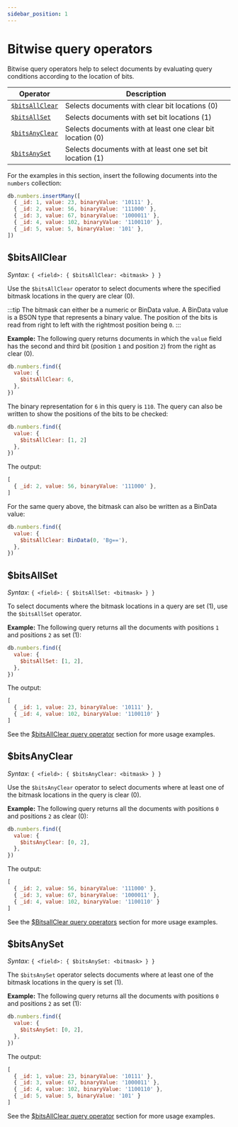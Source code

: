 ```yaml
---
sidebar_position: 1
---
```


# Bitwise query operators

Bitwise query operators help to select documents by evaluating query conditions according to the location of bits.

| Operator                         | Description                                                |
| -------------------------------- | ---------------------------------------------------------- |
| [`$bitsAllClear`](#bitsallclear) | Selects documents with clear bit locations (0)             |
| [`$bitsAllSet`](#bitsallset)     | Selects documents with set bit locations (1)               |
| [`$bitsAnyClear`](#bitsanyclear) | Selects documents with at least one clear bit location (0) |
| [`$bitsAnySet`](#bitsanyset)     | Selects documents with at least one set bit location (1)   |

For the examples in this section, insert the following documents into the `numbers` collection:

```js
db.numbers.insertMany([
  { _id: 1, value: 23, binaryValue: '10111' },
  { _id: 2, value: 56, binaryValue: '111000' },
  { _id: 3, value: 67, binaryValue: '1000011' },
  { _id: 4, value: 102, binaryValue: '1100110' },
  { _id: 5, value: 5, binaryValue: '101' },
])
```

## $bitsAllClear

*Syntax*: `{ <field>: { $bitsAllClear: <bitmask> } }`

Use the `$bitsAllClear` operator to select documents where the specified bitmask locations in the query are clear (0).

:::tip
The bitmask can either be a numeric or BinData value.
A BinData value is a BSON type that represents a binary value.
The position of the bits is read from right to left with the rightmost position being `0`.
:::

**Example:** The following query returns documents in which the `value` field has the second and third bit (position `1` and position `2`) from the right as clear (0).

```js
db.numbers.find({
  value: {
    $bitsAllClear: 6,
  },
})
```

The binary representation for `6` in this query is `110`.
The query can also be written to show the positions of the bits to be checked:

```js
db.numbers.find({
  value: {
    $bitsAllClear: [1, 2]
  },
})
```

The output:

```js
[
  { _id: 2, value: 56, binaryValue: '111000' },
]
```

For the same query above, the bitmask can also be written as a BinData value:

```js
db.numbers.find({
  value: {
    $bitsAllClear: BinData(0, 'Bg=='),
  },
})
```

## $bitsAllSet

*Syntax*: `{ <field>: { $bitsAllSet: <bitmask> } }`

To select documents where the bitmask locations in a query are set (1), use the `$bitsAllSet` operator.

**Example:** The following query returns all the documents with positions `1` and positions `2` as set (1):

```js
db.numbers.find({
  value: {
    $bitsAllSet: [1, 2],
  },
})
```

The output:

```js
[
  { _id: 1, value: 23, binaryValue: '10111' },
  { _id: 4, value: 102, binaryValue: '1100110' }
]
```

See the [$bitsAllClear query operator](#bitsallclear) section for more usage examples.

## $bitsAnyClear

*Syntax*: `{ <field>: { $bitsAnyClear: <bitmask> } }`

Use the `$bitsAnyClear` operator to select documents where at least one of the bitmask locations in the query is clear (0).

**Example:** The following query returns all the documents with positions `0` and positions `2` as clear (0):

```js
db.numbers.find({
  value: {
    $bitsAnyClear: [0, 2],
  },
})
```

The output:

```js
[
  { _id: 2, value: 56, binaryValue: '111000' },
  { _id: 3, value: 67, binaryValue: '1000011' },
  { _id: 4, value: 102, binaryValue: '1100110' }
]
```

See the [$BitsallClear query operators](#bitsallclear) section for more usage examples.

## $bitsAnySet

*Syntax*: `{ <field>: { $bitsAnySet: <bitmask> } }`

The `$bitsAnySet` operator selects documents where at least one of the bitmask locations in the query is set (1).

**Example:** The following query returns all the documents with positions `0` and positions `2` as set (1):

```js
db.numbers.find({
  value: {
    $bitsAnySet: [0, 2],
  },
})
```

The output:

```js
[
  { _id: 1, value: 23, binaryValue: '10111' },
  { _id: 3, value: 67, binaryValue: '1000011' },
  { _id: 4, value: 102, binaryValue: '1100110' },
  { _id: 5, value: 5, binaryValue: '101' }
]
```

See the [$bitsAllClear query operator](#bitsallclear) section for more usage examples.
